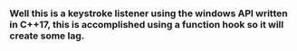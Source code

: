 ### Well this is a keystroke listener using the windows API written in C++17, this is accomplished using a function hook so it will create some lag.